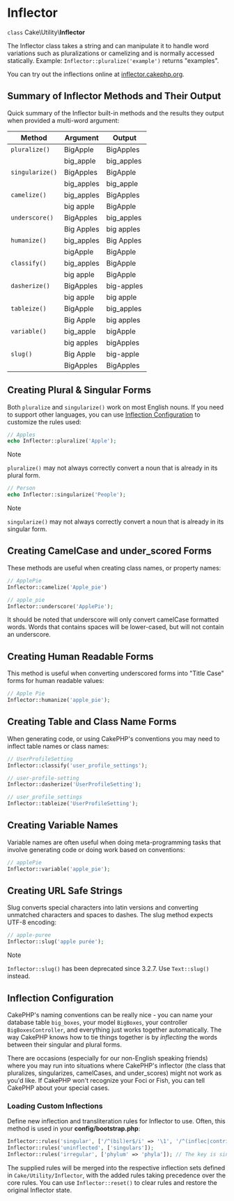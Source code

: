 # Inflector

`class` Cake\\Utility\\**Inflector**

The Inflector class takes a string and can manipulate it to handle word
variations such as pluralizations or camelizing and is normally accessed
statically. Example:
`Inflector::pluralize('example')` returns "examples".

You can try out the inflections online at [inflector.cakephp.org](https://inflector.cakephp.org/).

<a id="inflector-methods-summary"></a>

## Summary of Inflector Methods and Their Output

Quick summary of the Inflector built-in methods and the results they output
when provided a multi-word argument:

| Method          | Argument   | Output     |
|-----------------|------------|------------|
| `pluralize()`   | BigApple   | BigApples  |
|                 | big_apple  | big_apples |
| `singularize()` | BigApples  | BigApple   |
|                 | big_apples | big_apple  |
| `camelize()`    | big_apples | BigApples  |
|                 | big apple  | BigApple   |
| `underscore()`  | BigApples  | big_apples |
|                 | Big Apples | big apples |
| `humanize()`    | big_apples | Big Apples |
|                 | bigApple   | BigApple   |
| `classify()`    | big_apples | BigApple   |
|                 | big apple  | BigApple   |
| `dasherize()`   | BigApples  | big-apples |
|                 | big apple  | big apple  |
| `tableize()`    | BigApple   | big_apples |
|                 | Big Apple  | big apples |
| `variable()`    | big_apple  | bigApple   |
|                 | big apples | bigApples  |
| `slug()`        | Big Apple  | big-apple  |
|                 | BigApples  | BigApples  |

## Creating Plural & Singular Forms

Both `pluralize` and `singularize()` work on most English nouns. If you need
to support other languages, you can use [Inflection Configuration](#inflection-configuration) to
customize the rules used:

``` php
// Apples
echo Inflector::pluralize('Apple');
```

> [!NOTE]
> `pluralize()` may not always correctly convert a noun that is already in its plural form.

``` php
// Person
echo Inflector::singularize('People');
```

> [!NOTE]
> `singularize()` may not always correctly convert a noun that is already in its singular form.

## Creating CamelCase and under_scored Forms

These methods are useful when creating class names, or property names:

``` php
// ApplePie
Inflector::camelize('Apple_pie')

// apple_pie
Inflector::underscore('ApplePie');
```

It should be noted that underscore will only convert camelCase formatted words.
Words that contains spaces will be lower-cased, but will not contain an
underscore.

## Creating Human Readable Forms

This method is useful when converting underscored forms into "Title Case" forms
for human readable values:

``` php
// Apple Pie
Inflector::humanize('apple_pie');
```

## Creating Table and Class Name Forms

When generating code, or using CakePHP's conventions you may need to inflect
table names or class names:

``` php
// UserProfileSetting
Inflector::classify('user_profile_settings');

// user-profile-setting
Inflector::dasherize('UserProfileSetting');

// user_profile_settings
Inflector::tableize('UserProfileSetting');
```

## Creating Variable Names

Variable names are often useful when doing meta-programming tasks that involve
generating code or doing work based on conventions:

``` php
// applePie
Inflector::variable('apple_pie');
```

## Creating URL Safe Strings

Slug converts special characters into latin versions and converting unmatched
characters and spaces to dashes. The slug method expects UTF-8 encoding:

``` php
// apple-puree
Inflector::slug('apple purée');
```

> [!NOTE]
> `Inflector::slug()` has been deprecated since 3.2.7. Use `Text::slug()`
> instead.

<a id="inflection-configuration"></a>

## Inflection Configuration

CakePHP's naming conventions can be really nice - you can name your database
table `big_boxes`, your model `BigBoxes`, your controller
`BigBoxesController`, and everything just works together automatically. The
way CakePHP knows how to tie things together is by *inflecting* the words
between their singular and plural forms.

There are occasions (especially for our non-English speaking friends) where you
may run into situations where CakePHP's inflector (the class that pluralizes,
singularizes, camelCases, and under_scores) might not work as you'd like. If
CakePHP won't recognize your Foci or Fish, you can tell CakePHP about your
special cases.

### Loading Custom Inflections

Define new inflection and transliteration rules for Inflector to use. Often,
this method is used in your **config/bootstrap.php**:

``` php
Inflector::rules('singular', ['/^(bil)er$/i' => '\1', '/^(inflec|contribu)tors$/i' => '\1ta']);
Inflector::rules('uninflected', ['singulars']);
Inflector::rules('irregular', ['phylum' => 'phyla']); // The key is singular form, value is plural form
```

The supplied rules will be merged into the respective inflection sets defined in
`Cake/Utility/Inflector`, with the added rules taking precedence over the core
rules. You can use `Inflector::reset()` to clear rules and restore the
original Inflector state.
